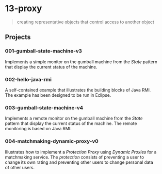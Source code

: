 # 13-proxy
> creating representative objects that control access to another object

## Projects

### 001-gumball-state-machine-v3
Implements a simple monitor on the gumball machine from the *State* pattern that display the current status of the machine.

### 002-hello-java-rmi
A self-contained example that illustrates the building blocks of Java RMI. The example has been designed to be run in Eclipse.

### 003-gumball-state-machine-v4
Implements a remote monitor on the gumball machine from the *State* pattern that display the current status of the machine. The remote monitoring is based on Java RMI.

### 004-matchmaking-dynamic-proxy-v0
Illustrates how to implement a *Protection Proxy* using *Dynamic Proxies* for a matchmaking service. The *protection* consists of preventing a user to change its own rating and preventing other users to change personal data of other users.
